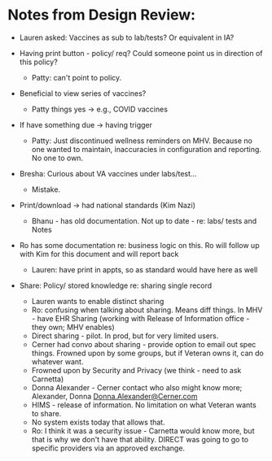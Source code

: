 # Notes from Design Review: 

- Lauren asked: Vaccines as sub to lab/tests? Or equivalent in IA? 
- Having print button - policy/ req? Could someone point us in direction of this policy? 
  - Patty: can't point to policy. 

- Beneficial to view series of vaccines? 
  - Patty things yes -> e.g., COVID vaccines

- If have something due -> having trigger
  - Patty: Just discontinued wellness reminders on MHV. Because no one wanted to maintain, inaccuracies in configuration and reporting. No one to own.
    
- Bresha: Curious about VA vaccines under labs/test… 
  - Mistake. 

- Print/download -> had national standards  (Kim Nazi)
  - Bhanu - has old documentation. Not up to date - re: labs/ tests and Notes

- Ro has some documentation re: business logic on this. Ro will follow up with Kim for this document and will report back
  - Lauren: have print in appts, so as standard would have here as well

- Share: Policy/ stored knowledge re: sharing single record
  - Lauren wants to enable distinct sharing
  - Ro: confusing when talking about sharing. Means diff things. In MHV - have EHR Sharing (working with Release of Information office - they own; MHV enables)
  - Direct sharing - pilot. In prod, but for very limited users. 
  - Cerner had convo about sharing - provide option to email out spec things. Frowned upon by some groups, but if Veteran owns it, can do whatever want.
  - Frowned upon by Security and Privacy (we think - need to ask Carnetta)
  - Donna Alexander - Cerner contact who also might know more; Alexander, Donna <Donna.Alexander@Cerner.com>
  - HIMS - release of information. No limitation on what Veteran wants to share. 
  - No system exists today that allows that. 
  - Ro: I think it was a security issue - Carnetta would know more, but that is why we don't have that ability. DIRECT was going to go to specific providers via an approved exchange.
